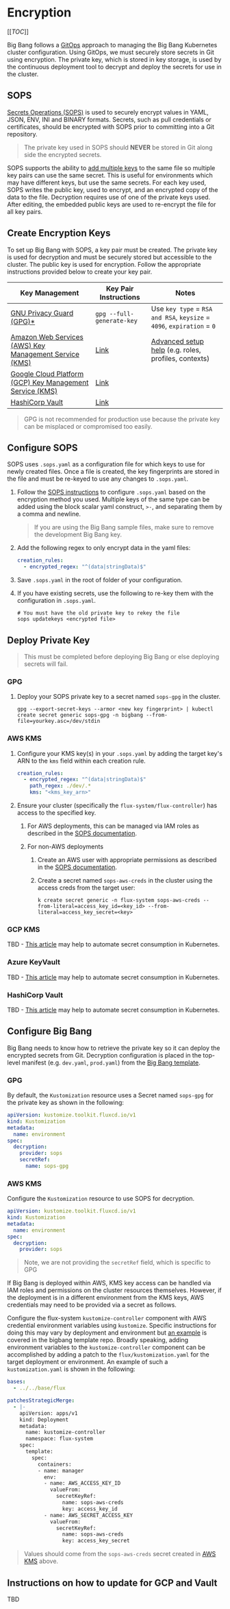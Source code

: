 # Encryption

[[_TOC_]]

Big Bang follows a [GitOps](https://www.weave.works/technologies/gitops/) approach to managing the Big Bang Kubernetes cluster configuration. Using GitOps, we must securely store secrets in Git using encryption. The private key, which is stored in key storage, is used by the continuous deployment tool to decrypt and deploy the secrets for use in the cluster.

## SOPS

[Secrets Operations (SOPS)](https://github.com/mozilla/sops) is used to securely encrypt values in YAML, JSON, ENV, INI and BINARY formats. Secrets, such as pull credentials or certificates, should be encrypted with SOPS prior to committing into a Git repository.

> The private key used in SOPS should **NEVER** be stored in Git along side the encrypted secrets.

SOPS supports the ability to [add multiple keys](https://dev.to/stack-labs/manage-your-secrets-in-git-with-sops-common-operations-118g) to the same file so multiple key pairs can use the same secret. This is useful for environments which may have different keys, but use the same secrets. For each key used, SOPS writes the public key, used to encrypt, and an encrypted copy of the data to the file. Decryption requires use of one of the private keys used. After editing, the embedded public keys are used to re-encrypt the file for all key pairs.

## Create Encryption Keys

To set up Big Bang with SOPS, a key pair must be created. The private key is used for decryption and must be securely stored but accessible to the cluster. The public key is used for encryption. Follow the appropriate instructions provided below to create your key pair.

| Key Management | Key Pair Instructions | Notes |
|--|--|--|
| [GNU Privacy Guard (GPG)*](https://gnupg.org/) | `gpg --full-generate-key` | Use `key type` = `RSA and RSA`, `keysize` = `4096`, `expiration` = `0` |
| [Amazon Web Services (AWS) Key Management Service (KMS)](https://aws.amazon.com/kms/) | [Link](https://github.com/mozilla/sops#2usage) | [Advanced setup help](https://github.com/mozilla/sops#26kms-aws-profiles) (e.g. roles, profiles, contexts)
| [Google Cloud Platform (GCP) Key Management Service (KMS)](https://cloud.google.com/security-key-management) | [Link](https://github.com/mozilla/sops#encrypting-using-gcp-kms) |
| [HashiCorp Vault](https://www.vaultproject.io/) | [Link](https://github.com/mozilla/sops#23encrypting-using-azure-key-vault) |

> GPG is not recommended for production use because the private key can be misplaced or compromised too easily.

## Configure SOPS

SOPS uses `.sops.yaml` as a configuration file for which keys to use for newly created files. Once a file is created, the key fingerprints are stored in the file and must be re-keyed to use any changes to `.sops.yaml`.

1. Follow the [SOPS instructions](https://github.com/mozilla/sops#210using-sopsyaml-conf-to-select-kmspgp-for-new-files) to configure `.sops.yaml` based on the encryption method you used. Multiple keys of the same type can be added using the block scalar yaml construct, `>-`, and separating them by a comma and newline.

   > If you are using the Big Bang sample files, make sure to remove the development Big Bang key.

2. Add the following regex to only encrypt data in the yaml files:

   ```yaml
   creation_rules:
     - encrypted_regex: "^(data|stringData)$"
   ```

3. Save `.sops.yaml` in the root of folder of your configuration.
4. If you have existing secrets, use the following to re-key them with the configuration in `.sops.yaml`.

   ```shell
   # You must have the old private key to rekey the file
   sops updatekeys <encrypted file>
   ```

## Deploy Private Key

> This must be completed before deploying Big Bang or else deploying secrets will fail.

### GPG

1. Deploy your SOPS private key to a secret named `sops-gpg` in the cluster.

   ```shell
   gpg --export-secret-keys --armor <new key fingerprint> | kubectl create secret generic sops-gpg -n bigbang --from-file=yourkey.asc=/dev/stdin
   ```

### AWS KMS

1. Configure your KMS key(s) in your `.sops.yaml` by adding the target key's ARN to the `kms` field within each creation rule.

   ```yaml
   creation_rules:
     - encrypted_regex: "^(data|stringData)$"
       path_regex: ./dev/.*
       kms: "<kms_key_arn>"
   ```

1. Ensure your cluster (specifically the `flux-system/flux-controller`) has access to the specified key.

   1. For AWS deployments, this can be managed via IAM roles as described in the [SOPS documentation](https://github.com/mozilla/sops#28assuming-roles-and-using-kms-in-various-aws-accounts).
   1. For non-AWS deployments

      1. Create an AWS user with appropriate permissions as described in the [SOPS documentation](https://github.com/mozilla/sops#28assuming-roles-and-using-kms-in-various-aws-accounts).
      1. Create a secret named `sops-aws-creds` in the cluster using the access creds from the target user:

         ```shell
         k create secret generic -n flux-system sops-aws-creds --from-literal=access_key_id=<key_id> --from-literal=access_key_secret=<key>
         ```

### GCP KMS

TBD - [This article](https://blog.doit-intl.com/injecting-secrets-from-aws-gcp-or-vault-into-a-kubernetes-pod-d5a0e84ba892) may help to automate secret consumption in Kubernetes.

### Azure KeyVault

TBD - [This article](https://blog.doit-intl.com/injecting-secrets-from-aws-gcp-or-vault-into-a-kubernetes-pod-d5a0e84ba892) may help to automate secret consumption in Kubernetes.

### HashiCorp Vault

TBD - [This article](https://blog.doit-intl.com/injecting-secrets-from-aws-gcp-or-vault-into-a-kubernetes-pod-d5a0e84ba892) may help to automate secret consumption in Kubernetes.

## Configure Big Bang

Big Bang needs to know how to retrieve the private key so it can deploy the encrypted secrets from Git. Decryption configuration is placed in the top-level manifest (e.g. `dev.yaml`, `prod.yaml`) from the [Big Bang template](https://repo1.dso.mil/big-bang/customers/template).

### GPG

By default, the `Kustomization` resource uses a Secret named `sops-gpg` for the private key as shown in the following:

```yaml
apiVersion: kustomize.toolkit.fluxcd.io/v1
kind: Kustomization
metadata:
  name: environment
spec:
  decryption:
    provider: sops
    secretRef:
      name: sops-gpg
```

### AWS KMS

Configure the `Kustomization` resource to use SOPS for decryption.

```yaml
apiVersion: kustomize.toolkit.fluxcd.io/v1
kind: Kustomization
metadata:
  name: environment
spec:
  decryption:
    provider: sops
```

> Note, we are not providing the `secretRef` field, which is specific to GPG

If Big Bang is deployed within AWS, KMS key access can be handled via IAM roles and permissions on the cluster resources themselves.
However, if the deployment is in a different environment from the KMS keys, AWS credentials may need to be provided via a secret as follows.

Configure the flux-system `kustomize-controller` component with AWS credential environment variables using `kustomize`. Specific instructions for doing this may vary by deployment and environment but [an example](https://repo1.dso.mil/big-bang/customers/template/-/tree/main) is covered in the bigbang template repo. Broadly speaking, adding environment variables to the `kustomize-controller` component can be accomplished by adding a patch to the `flux/kustomization.yaml` for the target deployment or environment. An example of such a `kustomization.yaml` is shown in the following:

```yaml
bases:
  - ../../base/flux

patchesStrategicMerge:
  - |-
    apiVersion: apps/v1
    kind: Deployment
    metadata:
      name: kustomize-controller
      namespace: flux-system
    spec:
      template:
        spec:
          containers:
          - name: manager
            env:
            - name: AWS_ACCESS_KEY_ID
              valueFrom:
                secretKeyRef:
                  name: sops-aws-creds
                  key: access_key_id
            - name: AWS_SECRET_ACCESS_KEY
              valueFrom:
                secretKeyRef:
                  name: sops-aws-creds
                  key: access_key_secret
```

> Values should come from the `sops-aws-creds` secret created in [AWS KMS](#aws-kms) above.

## Instructions on how to update for GCP and Vault

TBD
